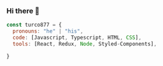 ### Hi there 👋

```js
const turco877 = {
  pronouns: "he" | "his",
  code: [Javascript, Typescript, HTML, CSS],
  tools: [React, Redux, Node, Styled-Components],

}
```
<!--
**Turco777/Turco777** is a ✨ _special_ ✨ repository because its `README.md` (this file) appears on your GitHub profile.

Here are some ideas to get you started:

- 🔭 I’m currently working on ...
- 🌱 I’m currently learning ...
- 👯 I’m looking to collaborate on ...
- 🤔 I’m looking for help with ...
- 💬 Ask me about ...
- 📫 How to reach me: ...
- 😄 Pronouns: ...
- ⚡ Fun fact: ...
-->
